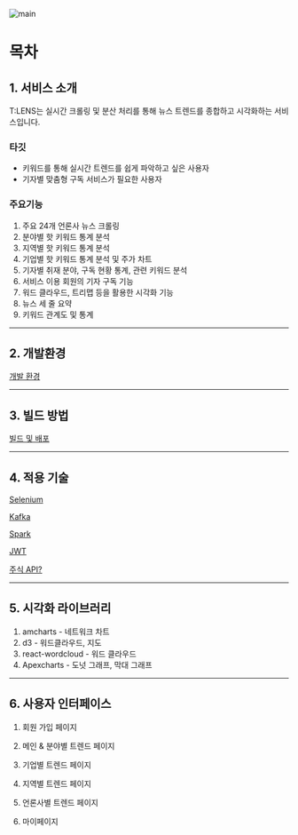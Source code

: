 ![main](/document/main.png)

# 목차

## 1. 서비스 소개

T:LENS는 실시간 크롤링 및 분산 처리를 통해 뉴스 트렌드를 종합하고 시각화하는 서비스입니다.

### 타깃

- 키워드를 통해 실시간 트렌드를 쉽게 파악하고 싶은 사용자
- 기자별 맞춤형 구독 서비스가 필요한 사용자

### 주요기능

1. 주요 24개 언론사 뉴스 크롤링
2. 분야별 핫 키워드 통계 분석
3. 지역별 핫 키워드 통계 분석
4. 기업별 핫 키워드 통계 분석 및 주가 차트 
5. 기자별 취재 분야, 구독 현황 통계, 관련 키워드 분석
6. 서비스 이용 회원의 기자 구독 기능
7. 워드 클라우드, 트리맵 등을 활용한 시각화 기능
8. 뉴스 세 줄 요약
9. 키워드 관계도 및 통계

---

## 2. 개발환경

[개발 환경](https://www.notion.so/c7b7e56731544403ad0fcc143c1956b9)

---

## 3. 빌드 방법

[빌드 및 배포](https://www.notion.so/f5c130d9c5774cdd963bbef848cc4732)



---

## 4. 적용 기술

[Selenium ](https://www.notion.so/Selenium-7a4b28671c7a46f3a94cfc31efee0478)

[Kafka](https://www.notion.so/Kafka-992ac477232848cc8d53ddaf2386dec5)

[Spark](https://www.notion.so/Spark-0f7af8a7d84d45df983629efe9debdd1)

[JWT](https://www.notion.so/JWT-f8710d656fc249cbb5cb82ad2238ff5c)

[주식 API?](https://www.notion.so/API-da660a65c74547ad8dbbffdffde13c62)

---

## 5. 시각화 라이브러리

1. amcharts - 네트워크 차트
2. d3 - 워드클라우드, 지도 
3. react-wordcloud - 워드 클라우드
4. Apexcharts - 도넛 그래프, 막대 그래프

---

## 6. 사용자 인터페이스

1. 회원 가입 페이지

1. 메인 & 분야별 트렌드 페이지

1. 기업별 트렌드 페이지

1. 지역별 트렌드 페이지

1. 언론사별 트렌드 페이지

1. 마이페이지